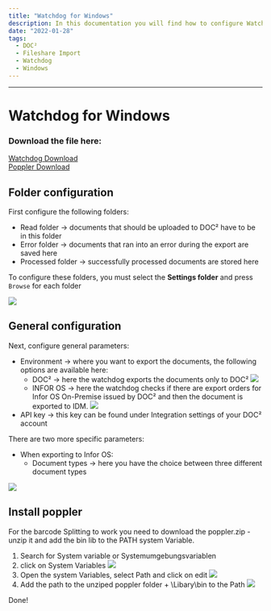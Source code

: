 ```yaml
---
title: "Watchdog for Windows"
description: In this documentation you will find how to configure Watchdog for Windows for easy Fileshare Import of your local documents to DOC².
date: "2022-01-28"
tags:
  - DOC²
  - Fileshare Import
  - Watchdog
  - Windows
---
```

---

# Watchdog for Windows

### Download the file here:
<a href="/doc2/fileshare/Watchdog.exe" download>Watchdog Download</a><br>
<a href="/doc2/fileshare/poppler.zip" download>Poppler Download</a>

## Folder configuration

First configure the following folders:

* Read folder → documents that should be uploaded to DOC² have to be in this folder
* Error folder → documents that ran into an error during the export are saved here
* Processed folder → successfully processed documents are stored here

To configure these folders, you must select the **Settings folder** and press `Browse` for each folder

![](/_images/doc2/Import_Watchdog_Windows_FolderConfiguration.png)


## General configuration

Next, configure general parameters:

  * Environment → where you want to export the documents, the following options are available here:
    - DOC² → here the watchdog exports the documents only to DOC²
    ![](/_images/doc2/Import_Watchdog_Windows_General_Settings_2.png)
    - INFOR OS → here the watchdog checks if there are export orders for Infor OS On-Premise issued by DOC² and then the document is exported to IDM.
    ![](/_images/doc2/Import_Watchdog_Windows_General_Settings_1.png)
  * API key → this key can be found under Integration settings of your DOC² account

There are two more specific parameters:

  * When exporting to Infor OS:
    - Document types → here you have the choice between three different document types

![](/_images/doc2/Import_Watchdog_Windows_GeneralConfiguration.png)

## Install poppler
For the barcode Splitting to work you need to download the poppler.zip - unzip it and add the bin lib to the PATH system Variable.

1. Search for System variable or Systemumgebungsvariablen
2. click on System Variables ![](/_images/doc2/watchdog/systemeigenschaften.png)
3. Open the system Variables, select Path and click on edit ![](/_images/doc2/watchdog/windows-env.png)
4. Add the path to the unziped poppler folder + \Libary\bin to the Path ![](/_images/doc2/watchdog/add-to-path.png)

Done!
